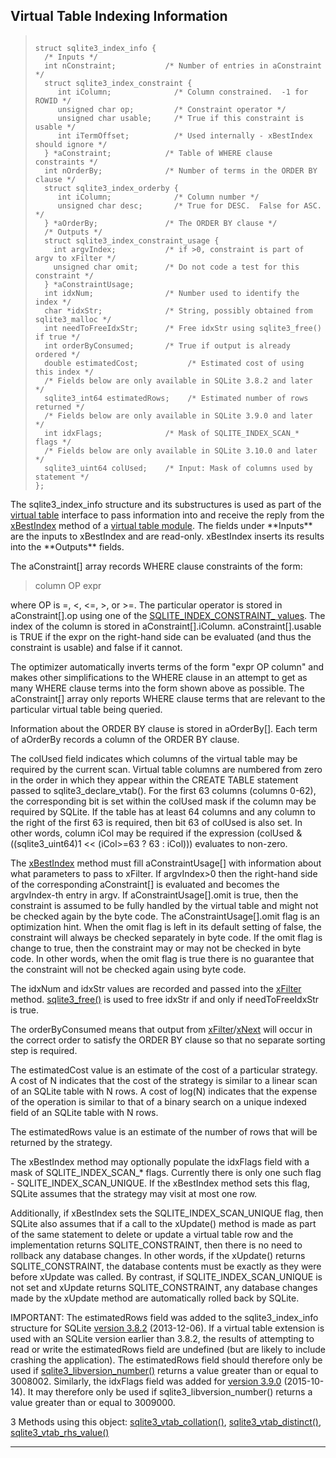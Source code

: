 ## Virtual Table Indexing Information




> ```
> 
> struct sqlite3_index_info {
>   /* Inputs */
>   int nConstraint;           /* Number of entries in aConstraint */
>   struct sqlite3_index_constraint {
>      int iColumn;              /* Column constrained.  -1 for ROWID */
>      unsigned char op;         /* Constraint operator */
>      unsigned char usable;     /* True if this constraint is usable */
>      int iTermOffset;          /* Used internally - xBestIndex should ignore */
>   } *aConstraint;            /* Table of WHERE clause constraints */
>   int nOrderBy;              /* Number of terms in the ORDER BY clause */
>   struct sqlite3_index_orderby {
>      int iColumn;              /* Column number */
>      unsigned char desc;       /* True for DESC.  False for ASC. */
>   } *aOrderBy;               /* The ORDER BY clause */
>   /* Outputs */
>   struct sqlite3_index_constraint_usage {
>     int argvIndex;           /* if >0, constraint is part of argv to xFilter */
>     unsigned char omit;      /* Do not code a test for this constraint */
>   } *aConstraintUsage;
>   int idxNum;                /* Number used to identify the index */
>   char *idxStr;              /* String, possibly obtained from sqlite3_malloc */
>   int needToFreeIdxStr;      /* Free idxStr using sqlite3_free() if true */
>   int orderByConsumed;       /* True if output is already ordered */
>   double estimatedCost;           /* Estimated cost of using this index */
>   /* Fields below are only available in SQLite 3.8.2 and later */
>   sqlite3_int64 estimatedRows;    /* Estimated number of rows returned */
>   /* Fields below are only available in SQLite 3.9.0 and later */
>   int idxFlags;              /* Mask of SQLITE_INDEX_SCAN_* flags */
>   /* Fields below are only available in SQLite 3.10.0 and later */
>   sqlite3_uint64 colUsed;    /* Input: Mask of columns used by statement */
> };
> 
> ```



The sqlite3\_index\_info structure and its substructures is used as part
of the [virtual table](vtab.html) interface to
pass information into and receive the reply from the [xBestIndex](vtab.html#xbestindex)
method of a [virtual table module](#sqlite3_module). The fields under \*\*Inputs\*\* are the
inputs to xBestIndex and are read\-only. xBestIndex inserts its
results into the \*\*Outputs\*\* fields.


The aConstraint\[] array records WHERE clause constraints of the form:



> column OP expr




where OP is \=, \<, \<\=, \>, or \>\=. The particular operator is
stored in aConstraint\[].op using one of the
[SQLITE\_INDEX\_CONSTRAINT\_ values](#SQLITE_INDEX_CONSTRAINT_EQ).
The index of the column is stored in
aConstraint\[].iColumn. aConstraint\[].usable is TRUE if the
expr on the right\-hand side can be evaluated (and thus the constraint
is usable) and false if it cannot.


The optimizer automatically inverts terms of the form "expr OP column"
and makes other simplifications to the WHERE clause in an attempt to
get as many WHERE clause terms into the form shown above as possible.
The aConstraint\[] array only reports WHERE clause terms that are
relevant to the particular virtual table being queried.


Information about the ORDER BY clause is stored in aOrderBy\[].
Each term of aOrderBy records a column of the ORDER BY clause.


The colUsed field indicates which columns of the virtual table may be
required by the current scan. Virtual table columns are numbered from
zero in the order in which they appear within the CREATE TABLE statement
passed to sqlite3\_declare\_vtab(). For the first 63 columns (columns 0\-62\),
the corresponding bit is set within the colUsed mask if the column may be
required by SQLite. If the table has at least 64 columns and any column
to the right of the first 63 is required, then bit 63 of colUsed is also
set. In other words, column iCol may be required if the expression
(colUsed \& ((sqlite3\_uint64\)1 \<\< (iCol\>\=63 ? 63 : iCol))) evaluates to
non\-zero.


The [xBestIndex](vtab.html#xbestindex) method must fill aConstraintUsage\[] with information
about what parameters to pass to xFilter. If argvIndex\>0 then
the right\-hand side of the corresponding aConstraint\[] is evaluated
and becomes the argvIndex\-th entry in argv. If aConstraintUsage\[].omit
is true, then the constraint is assumed to be fully handled by the
virtual table and might not be checked again by the byte code. The
aConstraintUsage\[].omit flag is an optimization hint. When the omit flag
is left in its default setting of false, the constraint will always be
checked separately in byte code. If the omit flag is change to true, then
the constraint may or may not be checked in byte code. In other words,
when the omit flag is true there is no guarantee that the constraint will
not be checked again using byte code.


The idxNum and idxStr values are recorded and passed into the
[xFilter](vtab.html#xfilter) method.
[sqlite3\_free()](#sqlite3_free) is used to free idxStr if and only if
needToFreeIdxStr is true.


The orderByConsumed means that output from [xFilter](vtab.html#xfilter)/[xNext](vtab.html#xnext) will occur in
the correct order to satisfy the ORDER BY clause so that no separate
sorting step is required.


The estimatedCost value is an estimate of the cost of a particular
strategy. A cost of N indicates that the cost of the strategy is similar
to a linear scan of an SQLite table with N rows. A cost of log(N)
indicates that the expense of the operation is similar to that of a
binary search on a unique indexed field of an SQLite table with N rows.


The estimatedRows value is an estimate of the number of rows that
will be returned by the strategy.


The xBestIndex method may optionally populate the idxFlags field with a
mask of SQLITE\_INDEX\_SCAN\_\* flags. Currently there is only one such flag \-
SQLITE\_INDEX\_SCAN\_UNIQUE. If the xBestIndex method sets this flag, SQLite
assumes that the strategy may visit at most one row.


Additionally, if xBestIndex sets the SQLITE\_INDEX\_SCAN\_UNIQUE flag, then
SQLite also assumes that if a call to the xUpdate() method is made as
part of the same statement to delete or update a virtual table row and the
implementation returns SQLITE\_CONSTRAINT, then there is no need to rollback
any database changes. In other words, if the xUpdate() returns
SQLITE\_CONSTRAINT, the database contents must be exactly as they were
before xUpdate was called. By contrast, if SQLITE\_INDEX\_SCAN\_UNIQUE is not
set and xUpdate returns SQLITE\_CONSTRAINT, any database changes made by
the xUpdate method are automatically rolled back by SQLite.


IMPORTANT: The estimatedRows field was added to the sqlite3\_index\_info
structure for SQLite [version 3\.8\.2](releaselog/3_8_2.html) (2013\-12\-06\).
If a virtual table extension is
used with an SQLite version earlier than 3\.8\.2, the results of attempting
to read or write the estimatedRows field are undefined (but are likely
to include crashing the application). The estimatedRows field should
therefore only be used if [sqlite3\_libversion\_number()](#sqlite3_libversion) returns a
value greater than or equal to 3008002\. Similarly, the idxFlags field
was added for [version 3\.9\.0](releaselog/3_9_0.html) (2015\-10\-14\).
It may therefore only be used if
sqlite3\_libversion\_number() returns a value greater than or equal to
3009000\.


3 Methods using this object:
 [sqlite3\_vtab\_collation()](#sqlite3_vtab_collation),
[sqlite3\_vtab\_distinct()](#sqlite3_vtab_distinct),
[sqlite3\_vtab\_rhs\_value()](#sqlite3_vtab_rhs_value)




---


